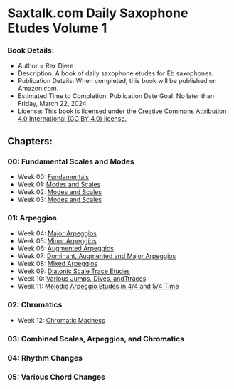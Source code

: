 # Saxtalk.com Daily Saxophone Etudes Volume 1

### Book Details:
   * Author = Rex Djere
   * Description: A book of daily saxophone etudes for Eb saxophones.
   * Publication Details: When completed, this book will be published on Amazon.com.
   * Estimated Time to Completion: Publication Date Goal: No later than Friday, March 22, 2024.
   * License: This book is licensed under the [Creative Commons Attribution 4.0 International (CC BY 4.0) license.](https://creativecommons.org/licenses/by/4.0/)

## Chapters:
### 00: Fundamental Scales and Modes
   * Week 00: [Fundamentals](https://github.com/RexDjere/DailySaxEtudesVol1/tree/main/00_week) 
   * Week 01: [Modes and Scales](https://github.com/RexDjere/DailySaxEtudesVol1/tree/main/01_week)
   * Week 02: [Modes and Scales](https://github.com/RexDjere/DailySaxEtudesVol1/tree/main/02_week)
   * Week 03: [Modes and Scales](https://github.com/RexDjere/DailySaxEtudesVol1/tree/main/03_week)
### 01: Arpeggios
   * Week 04: [Major Arpeggios](https://github.com/RexDjere/DailySaxEtudesVol1/tree/main/04_week)
   * Week 05: [Minor Arpeggios](https://github.com/RexDjere/DailySaxEtudesVol1/tree/main/05_week)
   * Week 06: [Augmented Arpeggios](https://github.com/RexDjere/DailySaxEtudesVol1/tree/main/06_week)
   * Week 07: [Dominant, Augmented and Major Arpeggios](https://github.com/RexDjere/DailySaxEtudesVol1/tree/main/07_week)
   * Week 08: [Mixed Arpeggios](https://github.com/RexDjere/DailySaxEtudesVol1/tree/main/08_week)
   * Week 09: [Diatonic Scale Trace Etudes](https://github.com/RexDjere/DailySaxEtudesVol1/tree/main/09_week)
   * Week 10: [Various Jumps, Dives, andTtraces](https://github.com/RexDjere/DailySaxEtudesVol1/tree/main/10_week)
   * Week 11: [Melodic Arpeggio Etudes in 4/4 and 5/4 Time](https://github.com/RexDjere/DailySaxEtudesVol1/tree/main/11_week)
### 02: Chromatics
   * Week 12: [Chromatic Madness](https://github.com/RexDjere/DailySaxEtudesVol1/tree/main/12_week)
### 03: Combined Scales, Arpeggios, and Chromatics
### 04: Rhythm Changes
### 05: Various Chord Changes

